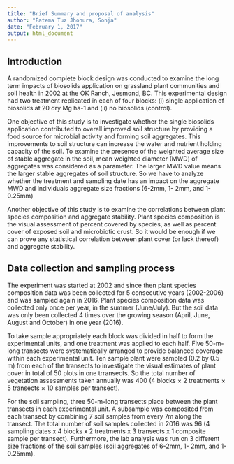 ```yaml
---
title: "Brief Summary and proposal of analysis"
author: "Fatema Tuz Jhohura, Sonja"
date: "February 1, 2017"
output: html_document
---
```


## Introduction

A randomized complete block design was conducted to examine the long term impacts of biosolids application on grassland plant communities and soil health in 2002 at the OK Ranch, Jesmond, BC. This experimental design had two treatment replicated in each of four blocks: (i) single application of biosolids at 20 dry Mg ha-1 and (ii) no biosolids (control). 

One objective of this study is to investigate whether the single biosolids application contributed to overall improved soil structure by providing a food source for microbial activity and forming soil aggregates. This improvements to soil structure can increase the water and nutrient holding capacity of the soil. To examine the presence of the weighted average size of stable aggregate in the soil, mean weighted diameter (MWD) of aggregates was considered as a parameter. The larger MWD value means the larger stable aggregates of soil structure. So we have to analyze whether the treatment and sampling date has an impact on the aggregate MWD and individuals aggregate size fractions (6-2mm, 1- 2mm, and 1-0.25mm)

Another objective of this study is to examine the correlations between plant species composition and aggregate stability. Plant species composition is the visual assessment of percent covered by species, as well as percent cover of exposed soil and microbiotic crust. So it would be enough if we can prove any statistical correlation between plant cover (or lack thereof) and aggregate stability.


## Data collection and sampling process

The experiment was started at 2002 and since then plant species composition data was been collected for 5 consecutive years (2002-2006) and was sampled again in 2016. Plant species composition data was collected only once per year, in the summer (June/July). But the soil data was only been collected 4 times over the growing season (April, June, August and October) in one year (2016).

To take sample appropriately each block was divided in half to form the experimental units, and one treatment was applied to each half. Five 50-m-long transects were systematically arranged to provide balanced coverage within each experimental unit. Ten sample plant were sampled (0.2 by 0.5 m) from each of the transects to investigate the visual estimates of plant cover in total of 50 plots in one trransects. So the total number of vegetation assessments taken annually was 400 (4 blocks × 2 treatments × 5 transects × 10 samples per transect).

For the soil sampling, three 50-m-long transects place between the plant transects in each experimental unit. A subsample was composited from each transect by combining 7 soil samples from every 7m along the transect. The total number of soil samples collected in 2016 was 96 (4 sampling dates x 4 blocks x 2 treatments x 3 transects x 1 composite sample per transect). Furthermore, the lab analysis was run on 3 different size fractions of the soil samples (soil aggregates of 6-2mm, 1- 2mm, and 1-0.25mm). 
